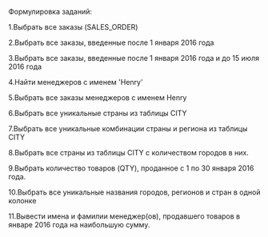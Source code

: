 Формулировка заданий:

1.Выбрать все заказы (SALES_ORDER)

2.Выбрать все заказы, введенные после 1 января 2016 года

3.Выбрать все заказы, введенные после 1 января 2016 года и до 15 июля 2016 года

4.Найти менеджеров с именем 'Henry'

5.Выбрать все заказы менеджеров с именем Henry

6.Выбрать все уникальные страны из таблицы CITY

7.Выбрать все уникальные комбинации страны и региона из таблицы CITY

8.Выбрать все страны из таблицы CITY с количеством городов в них.

9.Выбрать количество товаров (QTY), проданное с 1 по 30 января 2016 года.

10.Выбрать все уникальные названия городов, регионов и стран в одной колонке

11.Вывести имена и фамилии менеджер(ов), продавшего товаров в январе 2016 года на наибольшую сумму.
